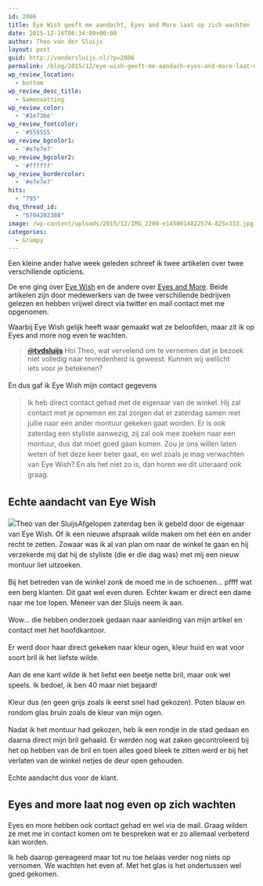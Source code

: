 ```yaml
---
id: 2006
title: Eye Wish geeft me aandacht, Eyes and More laat op zich wachten
date: 2015-12-16T06:34:09+00:00
author: Theo van der Sluijs
layout: post
guid: http://vandersluijs.nl/?p=2006
permalink: /blog/2015/12/eye-wish-geeft-me-aandach-eyes-and-more-laat-op-zich-wachten.html
wp_review_location:
  - bottom
wp_review_desc_title:
  - Samenvatting
wp_review_color:
  - '#1e73be'
wp_review_fontcolor:
  - '#555555'
wp_review_bgcolor1:
  - '#e7e7e7'
wp_review_bgcolor2:
  - '#ffffff'
wp_review_bordercolor:
  - '#e7e7e7'
hits:
  - "795"
dsq_thread_id:
  - "5704202388"
image: /wp-content/uploads/2015/12/IMG_2200-e1450014822574-825x333.jpg
categories:
  - Grumpy
---
```

Een kleine ander halve week geleden schreef ik twee artikelen over twee verschillende opticiens.

De ene ging over <a href="https://vandersluijs.nl/blog/2015/12/eye-wish-opticiens.html" target="_blank">Eye Wish</a> en de andere over <a href="https://vandersluijs.nl/blog/2015/12/eyes-en-more-is-helemaal-niks.html" target="_blank">Eyes and More</a>. Beide artikelen zijn door medewerkers van de twee verschillende bedrijven gelezen en hebben vrijwel direct via twitter en mail contact met me opgenomen.

Waarbij Eye Wish gelijk heeft waar gemaakt wat ze beloofden, maar zit ik op Eyes and more nog even te wachten.<!--more-->

> <a class="twitter-atreply pretty-link js-nav" dir="ltr" href="https://twitter.com/tvdsluijs" data-mentioned-user-id="14819688"><s>@</s><b>tvdsluijs</b></a> Hoi Theo, wat vervelend om te vernemen dat je bezoek niet volledig naar tevredenheid is geweest. Kunnen wij wellicht iets <span style="line-height: 1.5;">voor je betekenen?</span>

<span style="line-height: 1.5;">En dus gaf ik Eye Wish mijn contact gegevens</span>

> <span style="line-height: 1.5;">Ik heb direct contact gehad met de eigenaar van de winkel. Hij zal contact met je opnemen en zal zorgen dat er zaterdag samen met jullie naar een ander montuur gekeken gaat worden. Er is ook zaterdag een styliste aanwezig, zij zal ook mee zoeken naar een montuur, dus dat moet goed gaan komen. Zou je ons willen laten weten of het deze keer beter gaat, en wel zoals je mag verwachten van Eye Wish? En als het niet zo is, dan horen we dit uiteraard ook graag.<br /> </span>

## <span style="line-height: 1.5;">Echte aandacht van Eye Wish</span>

<span style="line-height: 1.5;"><img class="alignright size-medium wp-image-2008" src="/images/2015/12/IMG_2203-300x300.jpg" alt="Theo van der Sluijs" width="300" height="300" srcset="/images/2015/12/IMG_2203-300x300.jpg 300w, /images/2015/12/IMG_2203-150x150.jpg 150w, /images/2015/12/IMG_2203-768x768.jpg 768w, /images/2015/12/IMG_2203-65x65.jpg 65w, /images/2015/12/IMG_2203.jpg 960w" sizes="(max-width: 300px) 100vw, 300px" />Afgelopen zaterdag ben ik gebeld door de eigenaar van Eye Wish. Of ik een nieuwe afspraak wilde maken om het één en ander recht te zetten. Zowaar was ik al van plan om naar de winkel te gaan en hij verzekerde mij dat hij de styliste (die er die dag was) met mij een nieuw montuur liet uitzoeken.</span>

<span style="line-height: 1.5;">Bij het betreden van de winkel zonk de moed me in de schoenen&#8230; pffff wat een berg klanten. Dit gaat wel even duren. Echter kwam er direct een dame naar me toe lopen. Meneer van der Sluijs neem ik aan.</span>

<span style="line-height: 1.5;">Wow&#8230; die hebben onderzoek gedaan naar aanleiding van mijn artikel en contact met het hoofdkantoor. </span>

<span style="line-height: 1.5;">Er werd door haar direct gekeken naar kleur ogen, kleur huid en wat voor soort bril ik het liefste wilde.</span>

<span style="line-height: 1.5;">Aan de ene kant wilde ik het liefst een beetje nette bril, maar ook wel speels. Ik bedoel, ik ben 40 maar niet bejaard!</span>

<span style="line-height: 1.5;">Kleur dus (en geen grijs zoals ik eerst snel had gekozen). Poten blauw en rondom glas bruin zoals de kleur van mijn ogen.</span>

<span style="line-height: 1.5;">Nadat ik het montuur had gekozen, heb ik een rondje in de stad gedaan en daarna direct mijn bril gehaald. Er werden nog wat zaken gecontroleerd bij het op hebben van de bril en toen alles goed bleek te zitten werd er bij het verlaten van de winkel netjes de deur open gehouden.</span>

<span style="line-height: 1.5;">Echte aandacht dus voor de klant. </span>

## <span style="line-height: 1.5;">Eyes and more laat nog even op zich wachten</span>

Eyes en more hebben ook contact gehad en wel via de mail. Graag wilden ze met me in contact komen om te bespreken wat er zo allemaal verbeterd kan worden.

Ik heb daarop gereageerd maar tot nu toe helaas verder nog niets op vernomen. We wachten het even af. Met het glas is het ondertussen wel goed gekomen.